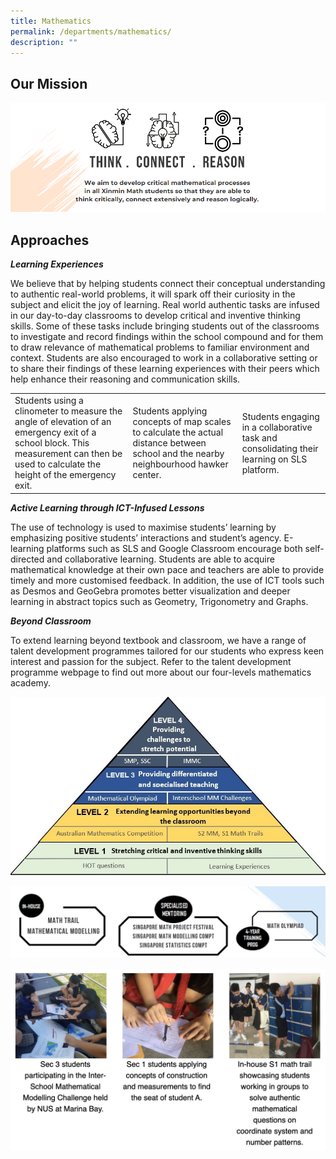 ```yaml
---
title: Mathematics
permalink: /departments/mathematics/
description: ""
---
```

Our Mission
-----------

![Think-Connect-Reason](/images/Think-Connect-Reason.png)

Approaches
----------

**_Learning Experiences_**

We believe that by helping students connect their conceptual understanding to authentic real-world problems, it will spark off their curiosity in the subject and elicit the joy of learning. Real world authentic tasks are infused in our day-to-day classrooms to develop critical and inventive thinking skills. Some of these tasks include bringing students out of the classrooms to investigate and record findings within the school compound and for them to draw relevance of mathematical problems to familiar environment and context. Students are also encouraged to work in a collaborative setting or to share their findings of these learning experiences with their peers which help enhance their reasoning and communication skills. 

  


|  |  |  |
| -------- | -------- | -------- |
| Students using a clinometer to measure the angle of elevation of an emergency exit of a school block. This measurement can then be used to calculate the height of the emergency exit.      | Students applying concepts of map scales to calculate the actual distance between school and the nearby neighbourhood hawker center.     | Students engaging in a collaborative task and consolidating their learning on SLS platform.     |



  

**_Active Learning through ICT-Infused Lessons_**

The use of technology is used to maximise students’ learning by emphasizing positive students’ interactions and student’s agency. E-learning platforms such as SLS and Google Classroom encourage both self-directed and collaborative learning. Students are able to acquire mathematical knowledge at their own pace and teachers are able to provide timely and more customised feedback. In addition, the use of ICT tools such as Desmos and GeoGebra promotes better visualization and deeper learning in abstract topics such as Geometry, Trigonometry and Graphs.

  

**_Beyond Classroom_**

To extend learning beyond textbook and classroom, we have a range of talent development programmes tailored for our students who express keen interest and passion for the subject. Refer to the talent development programme webpage to find out more about our four-levels mathematics academy.

![Math_4](/images/Math_4.jpeg)

![Math_5](/images/Math_5.png)

![](/images/Math_6.jpg)